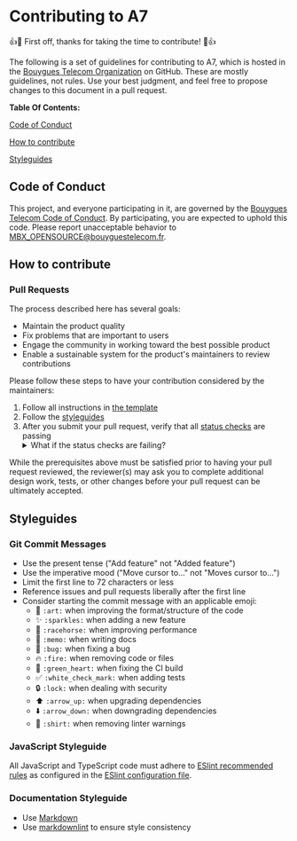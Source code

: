 # Contributing to A7

:+1::tada: First off, thanks for taking the time to contribute! :tada::+1:

The following is a set of guidelines for contributing to A7, which is hosted in the [Bouygues Telecom Organization](https://github.com/bouyguestelecom) on GitHub. These are mostly guidelines, not rules. Use your best judgment, and feel free to propose changes to this document in a pull request.

**Table Of Contents:**

[Code of Conduct](#code-of-conduct)

[How to contribute](#how-to-contribute)

[Styleguides](#styleguides)

## Code of Conduct

This project, and everyone participating in it, are governed by the [Bouygues Telecom Code of Conduct](CODE_OF_CONDUCT.md). By participating, you are expected to uphold this code. Please report unacceptable behavior to [MBX_OPENSOURCE@bouyguestelecom.fr](mailto:MBX_OPENSOURCE@bouyguestelecom.fr).

## How to contribute

### Pull Requests

The process described here has several goals:

* Maintain the product quality
* Fix problems that are important to users
* Engage the community in working toward the best possible product
* Enable a sustainable system for the product's maintainers to review contributions

Please follow these steps to have your contribution considered by the maintainers:

1. Follow all instructions in [the template](PULL_REQUEST_TEMPLATE.md)
2. Follow the [styleguides](#styleguides)
3. After you submit your pull request, verify that all [status checks](https://help.github.com/articles/about-status-checks/) are passing <details><summary>What if the status checks are failing?</summary>If a status check is failing, and you believe that the failure is unrelated to your change, please leave a comment on the pull request explaining why you believe the failure is unrelated. A maintainer will re-run the status check for you. If we conclude that the failure was a false positive, then we will open an issue to track that problem with our status check suite.</details>

While the prerequisites above must be satisfied prior to having your pull request reviewed, the reviewer(s) may ask you to complete additional design work, tests, or other changes before your pull request can be ultimately accepted.

## Styleguides

### Git Commit Messages

* Use the present tense ("Add feature" not "Added feature")
* Use the imperative mood ("Move cursor to..." not "Moves cursor to...")
* Limit the first line to 72 characters or less
* Reference issues and pull requests liberally after the first line
* Consider starting the commit message with an applicable emoji:
  * :art: `:art:` when improving the format/structure of the code
  * :sparkles: `:sparkles:` when adding a new feature
  * :racehorse: `:racehorse:` when improving performance
  * :memo: `:memo:` when writing docs
  * :bug: `:bug:` when fixing a bug
  * :fire: `:fire:` when removing code or files
  * :green_heart: `:green_heart:` when fixing the CI build
  * :white_check_mark: `:white_check_mark:` when adding tests
  * :lock: `:lock:` when dealing with security
  * :arrow_up: `:arrow_up:` when upgrading dependencies
  * :arrow_down: `:arrow_down:` when downgrading dependencies
  * :shirt: `:shirt:` when removing linter warnings

### JavaScript Styleguide

All JavaScript and TypeScript code must adhere to [ESlint recommended rules](https://eslint.org/docs/rules/) as configured in the [ESlint configuration file](.eslintrc.js).

### Documentation Styleguide

* Use [Markdown](https://daringfireball.net/projects/markdown)
* Use [markdownlint](https://github.com/DavidAnson/markdownlint) to ensure style consistency
